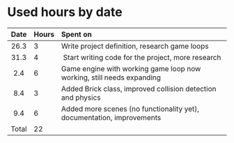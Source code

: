 # Used hours by date

|Date|Hours|Spent on|
|:-----:|:----|:-----|
|26.3| 3   | Write project definition, research game loops |
|31.3| 4   | Start writing code for the project, more research |
|2.4| 6   | Game engine with working game loop now working, still needs expanding |
|8.4| 3   | Added Brick class, improved collision detection and physics |
|9.4| 6   | Added more scenes (no functionality yet), documentation, improvements |
| Total | 22   | |
